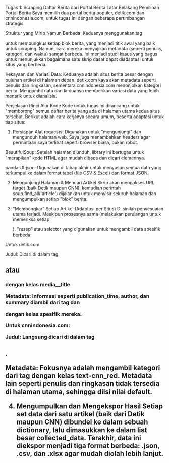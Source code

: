 Tugas 1: Scraping Daftar Berita dari Portal Berita
Latar Belakang Pemilihan Portal Berita
Saya memilih dua portal berita populer, detik.com dan cnnindonesia.com, untuk tugas ini dengan beberapa pertimbangan strategis:

Struktur yang Mirip Namun Berbeda: Keduanya menggunakan tag <article> untuk membungkus setiap blok berita, yang menjadi titik awal yang baik untuk scraping. Namun, cara mereka menyajikan metadata (seperti penulis, kategori, dan waktu) sangat berbeda. Ini menjadi studi kasus yang bagus untuk menunjukkan bagaimana satu skrip dasar dapat diadaptasi untuk situs yang berbeda.

Kekayaan dan Variasi Data: Keduanya adalah situs berita besar dengan puluhan artikel di halaman depan. detik.com kaya akan metadata seperti penulis dan ringkasan, sementara cnnindonesia.com menonjolkan kategori berita. Mengambil data dari keduanya memberikan variasi data yang lebih menarik untuk dianalisis.

Penjelasan Rinci Alur Kode
Kode untuk tugas ini dirancang untuk "memborong" semua daftar berita yang ada di halaman utama kedua situs tersebut. Berikut adalah cara kerjanya secara umum, beserta adaptasi untuk tiap situs:

1. Persiapan Alat 
requests: Digunakan untuk "mengunjungi" dan mengunduh halaman web. Saya juga menambahkan headers agar permintaan saya terlihat seperti browser biasa, bukan robot.

BeautifulSoup: Setelah halaman diunduh, library ini bertugas untuk "merapikan" kode HTML agar mudah dibaca dan dicari elemennya.

pandas & json: Digunakan di tahap akhir untuk menyusun semua data yang terkumpul ke dalam format tabel (file CSV & Excel) dan format JSON.

2. Mengunjungi Halaman & Mencari Artikel 
Skrip akan mengakses URL target (baik Detik maupun CNN), kemudian perintah soup.find_all('article') dijalankan untuk menyisir seluruh halaman dan mengumpulkan setiap "blok" berita.

3. "Membongkar" Setiap Artikel (Adaptasi per Situs) 
Di sinilah penyesuaian utama terjadi. Meskipun prosesnya sama (melakukan perulangan untuk memeriksa setiap <article>), "resep" atau selector yang digunakan untuk mengambil data spesifik berbeda:

Untuk detik.com:

Judul: Dicari di dalam tag <h2> atau <h3> dengan kelas media__title.

Metadata: Informasi seperti publication_time, author, dan summary diambil dari tag <span> dan <p> dengan kelas spesifik mereka.

Untuk cnnindonesia.com:

Judul: Langsung dicari di dalam tag <h2>.

Metadata: Fokusnya adalah mengambil kategori dari tag <span> dengan kelas text-cnn_red. Metadata lain seperti penulis dan ringkasan tidak tersedia di halaman utama, sehingga diisi nilai default.

4. Mengumpulkan dan Mengekspor Hasil 
Setiap set data dari satu artikel (baik dari Detik maupun CNN) dibundel ke dalam sebuah dictionary, lalu dimasukkan ke dalam list besar collected_data. Terakhir, data ini diekspor menjadi tiga format berbeda: .json, .csv, dan .xlsx agar mudah diolah lebih lanjut.

